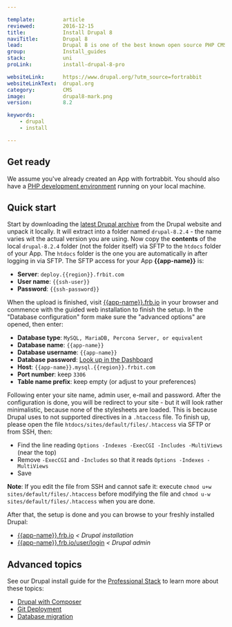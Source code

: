```yaml
---

template:         article
reviewed:         2016-12-15
title:            Install Drupal 8
naviTitle:        Drupal 8
lead:             Drupal 8 is one of the best known open source PHP CMS. Learn here how to use it with fortrabbit.
group:            Install_guides
stack:            uni
proLink:          install-drupal-8-pro

websiteLink:      https://www.drupal.org/?utm_source=fortrabbit
websiteLinkText:  drupal.org
category:         CMS
image:            drupal8-mark.png
version:          8.2

keywords:
    - drupal
    - install

---
```


## Get ready

We assume you've already created an App with fortrabbit. You should also have a [PHP development environment](/local-development) running on your local machine.


## Quick start

Start by downloading the [latest Drupal archive](https://www.drupal.org/8) from the Drupal website and unpack it locally. It will extract into a folder named `drupal-8.2.4` - the name varies wit the actual version you are using. Now copy the **contents** of the local `drupal-8.2.4` folder (not the folder itself) via SFTP to the `htdocs` folder of your App. The `htdocs` folder is the one you are automatically in after logging in via SFTP. The SFTP access for your App **{{app-name}}** is:

* **Server**: `deploy.{{region}}.frbit.com`
* **User name**: `{{ssh-user}}`
* **Password**: `{{ssh-password}}`

When the upload is finished, visit [{{app-name}}.frb.io](https://{{app-name}}.frb.io) in your browser and commence with the guided web installation to finish the setup. In the "Database configuration" form make sure the "advanced options" are opened, then enter:

* **Database type**: `MySQL, MariaDB, Percona Server, or equivalent`
* **Database name**: `{{app-name}}`
* **Database username**: `{{app-name}}`
* **Database password**: [Look up in the Dashboard](https://dashboard.fortrabbit.com/apps/{{app-name}}#mysql)
* **Host**: `{{app-name}}.mysql.{{region}}.frbit.com`
* **Port number**: keep `3306`
* **Table name prefix**: keep empty (or adjust to your preferences)

Following enter your site name, admin user, e-mail and password. After the configuration is done, you will be redirect to your site - but it will look rather minimalistic, because none of the stylesheets are loaded. This is because Drupal uses to not supported directives in a `.htaccess` file. To finish up, please open the file `htdocs/sites/default/files/.htaccess` via SFTP or from SSH, then:

* Find the line reading `Options -Indexes -ExecCGI -Includes -MultiViews` (near the top)
* Remove `-ExecCGI` and `-Includes` so that it reads `Options -Indexes -MultiViews`
* Save

**Note**: If you edit the file from SSH and cannot safe it: execute `chmod u+w sites/default/files/.htaccess` before modifying the file and `chmod u-w sites/default/files/.htaccess` when you are done.

After that, the setup is done and you can browse to your freshly installed Drupal:

* [{{app-name}}.frb.io](https://{{app-name}}.frb.io) _< Drupal installation_
* [{{app-name}}.frb.io/user/login](https://{{app-name}}.frb.io/user/login) _< Drupal admin_


## Advanced topics

See our Drupal install guide for the [Professional Stack](/app-pro) to learn more about these topics:

* [Drupal with Composer](/install-drupal-8-uni#toc-install)
* [Git Deployment](/install-drupal-8-uni#toc-configure-git)
* [Database migration](/install-drupal-8-uni#toc-mysql-import)


